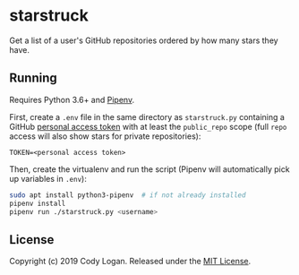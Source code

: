 # starstruck

Get a list of a user's GitHub repositories ordered by how many stars they have.

## Running

Requires Python 3.6+ and [Pipenv](https://pipenv.kennethreitz.org/en/latest/).

First, create a `.env` file in the same directory as `starstruck.py` containing a
GitHub [personal access token](https://help.github.com/articles/creating-an-access-token-for-command-line-use/)
with at least the `public_repo` scope (full `repo` access will also show stars for
private repositories):

```text
TOKEN=<personal access token>
```

Then, create the virtualenv and run the script (Pipenv will automatically pick
up variables in `.env`):

```bash
sudo apt install python3-pipenv  # if not already installed
pipenv install
pipenv run ./starstruck.py <username>
```

## License

Copyright (c) 2019 Cody Logan. Released under the [MIT License](LICENSE).
